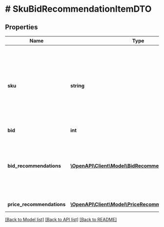 # # SkuBidRecommendationItemDTO

## Properties

Name | Type | Description | Notes
------------ | ------------- | ------------- | -------------
**sku** | **string** | **Ваш SKU**  Идентификатор товара в магазине. Разрешены английские и русские буквы (кроме ё), цифры и символы &#x60;. , / \\ ( ) [ ] - &#x3D; _&#x60;  Максимальная длина — 80 знаков.  [Что такое SKU и как его назначать](https://yandex.ru/support/marketplace/assortment/add/index.html#fields). |
**bid** | **int** | Значение ставки. |
**bid_recommendations** | [**\OpenAPI\Client\Model\BidRecommendationItemDTO[]**](BidRecommendationItemDTO.md) | Список рекомендованных ставок с соответствующими долями показов. Чем больше ставка, тем большую долю показов она помогает получить. | [optional]
**price_recommendations** | [**\OpenAPI\Client\Model\PriceRecommendationItemDTO[]**](PriceRecommendationItemDTO.md) | Рекомендованные цены. | [optional]

[[Back to Model list]](../../README.md#models) [[Back to API list]](../../README.md#endpoints) [[Back to README]](../../README.md)
